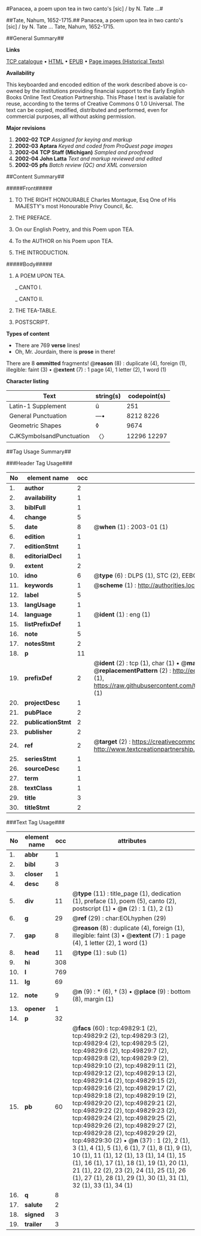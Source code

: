 #Panacea, a poem upon tea in two canto's [sic] / by N. Tate ...#

##Tate, Nahum, 1652-1715.##
Panacea, a poem upon tea in two canto's [sic] / by N. Tate ...
Tate, Nahum, 1652-1715.

##General Summary##

**Links**

[TCP catalogue](http://www.ota.ox.ac.uk/tcp/)  • 
[HTML](http://tei.it.ox.ac.uk/tcp/Texts-HTML/free/A63/A63046.html)  • 
[EPUB](http://tei.it.ox.ac.uk/tcp/Texts-EPUB/free/A63/A63046.epub) • 
[Page images (Historical Texts)](https://data.historicaltexts.jisc.ac.uk/view?pubId=eebo-11845454e&pageId=eebo-11845454e-49829-1)

**Availability**

This keyboarded and encoded edition of the
	       work described above is co-owned by the institutions
	       providing financial support to the Early English Books
	       Online Text Creation Partnership. This Phase I text is
	       available for reuse, according to the terms of Creative
	       Commons 0 1.0 Universal. The text can be copied,
	       modified, distributed and performed, even for
	       commercial purposes, all without asking permission.

**Major revisions**

1. __2002-02__ __TCP__ *Assigned for keying and markup*
1. __2002-03__ __Aptara__ *Keyed and coded from ProQuest page images*
1. __2002-04__ __TCP Staff (Michigan)__ *Sampled and proofread*
1. __2002-04__ __John Latta__ *Text and markup reviewed and edited*
1. __2002-05__ __pfs__ *Batch review (QC) and XML conversion*

##Content Summary##

#####Front#####

1. TO THE
RIGHT HONOURABLE
Charles Montague, Esq
One of His MAJESTY's most
Honourable Privy Council, &c.

1. THE
PREFACE.

1. On our English Poetry, and this
Poem upon TEA.

1. To the AUTHOR on his Poem
upon TEA.

1. THE
INTRODUCTION.

#####Body#####

1. A
POEM
UPON
TEA.

    _ CANTO I.

    _ CANTO II.

1. THE
TEA-TABLE.

1. POSTSCRIPT.

**Types of content**

  * There are 769 **verse** lines!
  * Oh, Mr. Jourdain, there is **prose** in there!

There are 8 **ommitted** fragments! 
 @__reason__ (8) : duplicate (4), foreign (1), illegible: faint (3)  •  @__extent__ (7) : 1 page (4), 1 letter (2), 1 word (1)

**Character listing**


|Text|string(s)|codepoint(s)|
|---|---|---|
|Latin-1 Supplement|û|251|
|General Punctuation|—•|8212 8226|
|Geometric Shapes|◊|9674|
|CJKSymbolsandPunctuation|〈〉|12296 12297|

##Tag Usage Summary##

###Header Tag Usage###

|No|element name|occ|attributes|
|---|---|---|---|
|1.|__author__|2||
|2.|__availability__|1||
|3.|__biblFull__|1||
|4.|__change__|5||
|5.|__date__|8| @__when__ (1) : 2003-01 (1)|
|6.|__edition__|1||
|7.|__editionStmt__|1||
|8.|__editorialDecl__|1||
|9.|__extent__|2||
|10.|__idno__|6| @__type__ (6) : DLPS (1), STC (2), EEBO-CITATION (1), OCLC (1), VID (1)|
|11.|__keywords__|1| @__scheme__ (1) : http://authorities.loc.gov/ (1)|
|12.|__label__|5||
|13.|__langUsage__|1||
|14.|__language__|1| @__ident__ (1) : eng (1)|
|15.|__listPrefixDef__|1||
|16.|__note__|5||
|17.|__notesStmt__|2||
|18.|__p__|11||
|19.|__prefixDef__|2| @__ident__ (2) : tcp (1), char (1)  •  @__matchPattern__ (2) : ([0-9\-]+):([0-9IVX]+) (1), (.+) (1)  •  @__replacementPattern__ (2) : http://eebo.chadwyck.com/downloadtiff?vid=$1&page=$2 (1), https://raw.githubusercontent.com/textcreationpartnership/Texts/master/tcpchars.xml#$1 (1)|
|20.|__projectDesc__|1||
|21.|__pubPlace__|2||
|22.|__publicationStmt__|2||
|23.|__publisher__|2||
|24.|__ref__|2| @__target__ (2) : https://creativecommons.org/publicdomain/zero/1.0/ (1), http://www.textcreationpartnership.org/docs/. (1)|
|25.|__seriesStmt__|1||
|26.|__sourceDesc__|1||
|27.|__term__|1||
|28.|__textClass__|1||
|29.|__title__|3||
|30.|__titleStmt__|2||


###Text Tag Usage###

|No|element name|occ|attributes|
|---|---|---|---|
|1.|__abbr__|1||
|2.|__bibl__|3||
|3.|__closer__|1||
|4.|__desc__|8||
|5.|__div__|11| @__type__ (11) : title_page (1), dedication (1), preface (1), poem (5), canto (2), postscript (1)  •  @__n__ (2) : 1 (1), 2 (1)|
|6.|__g__|29| @__ref__ (29) : char:EOLhyphen (29)|
|7.|__gap__|8| @__reason__ (8) : duplicate (4), foreign (1), illegible: faint (3)  •  @__extent__ (7) : 1 page (4), 1 letter (2), 1 word (1)|
|8.|__head__|11| @__type__ (1) : sub (1)|
|9.|__hi__|308||
|10.|__l__|769||
|11.|__lg__|69||
|12.|__note__|9| @__n__ (9) : * (6), † (3)  •  @__place__ (9) : bottom (8), margin (1)|
|13.|__opener__|1||
|14.|__p__|32||
|15.|__pb__|60| @__facs__ (60) : tcp:49829:1 (2), tcp:49829:2 (2), tcp:49829:3 (2), tcp:49829:4 (2), tcp:49829:5 (2), tcp:49829:6 (2), tcp:49829:7 (2), tcp:49829:8 (2), tcp:49829:9 (2), tcp:49829:10 (2), tcp:49829:11 (2), tcp:49829:12 (2), tcp:49829:13 (2), tcp:49829:14 (2), tcp:49829:15 (2), tcp:49829:16 (2), tcp:49829:17 (2), tcp:49829:18 (2), tcp:49829:19 (2), tcp:49829:20 (2), tcp:49829:21 (2), tcp:49829:22 (2), tcp:49829:23 (2), tcp:49829:24 (2), tcp:49829:25 (2), tcp:49829:26 (2), tcp:49829:27 (2), tcp:49829:28 (2), tcp:49829:29 (2), tcp:49829:30 (2)  •  @__n__ (37) : 1 (2), 2 (1), 3 (1), 4 (1), 5 (1), 6 (1), 7 (1), 8 (1), 9 (1), 10 (1), 11 (1), 12 (1), 13 (1), 14 (1), 15 (1), 16 (1), 17 (1), 18 (1), 19 (1), 20 (1), 21 (1), 22 (2), 23 (2), 24 (1), 25 (1), 26 (1), 27 (1), 28 (1), 29 (1), 30 (1), 31 (1), 32 (1), 33 (1), 34 (1)|
|16.|__q__|8||
|17.|__salute__|2||
|18.|__signed__|3||
|19.|__trailer__|3||
